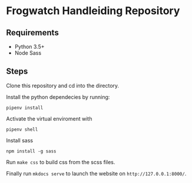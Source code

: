 # Frogwatch Handleiding Repository

## Requirements
- Python 3.5+
- Node Sass

## Steps

Clone this repository and cd into the directory.

Install the python dependecies by running:

```
pipenv install
```

Activate the virtual enviroment with

```
pipenv shell
```

Install sass

```
npm install -g sass
```

Run `make css` to build css from the scss files.

Finally run `mkdocs serve` to launch the website on `http://127.0.0.1:8000/`.